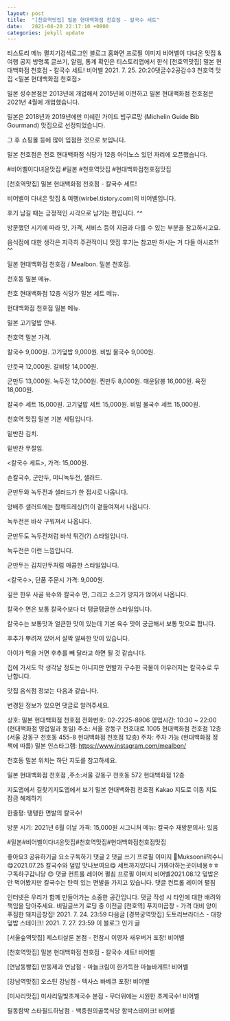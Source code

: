 ```yaml
---
layout: post
title:  "[천호역맛집] 밀본 현대백화점 천호점 - 칼국수 세트"
date:   2021-08-20 22:17:10 +0800
categories: jekyll update
---
```

티스토리 메뉴 펼치기검색로그인
블로그 홈화면
프로필 이미지
비어벨이 다녀온 맛집 & 여행
공지
방명록
글쓰기, 알림, 통계 확인은 티스토리앱에서
한식
[천호역맛집] 밀본 현대백화점 천호점 - 칼국수 세트!
비어벨
2021. 7. 25. 20:20댓글수2공감수3
천호역 맛집 <밀본 현대백화점 천호점>

밀본 성수본점은 2013년에 개업해서 2015년에 이전하고
밀본 현대백화점 천호점은 2021년 4월에 개업했습니다.

밀본은 2018년과 2019년에만 미쉐린 가이드 빕구르망
(Michelin Guide Bib Gourmand) 맛집으로 선정되었습니다.

그 후 쇼핑몰 등에 많이 입점한 것으로 보입니다.

밀본 천호점은 천호 현대백화점 식당가 12층
아이노스 있던 자리에 오픈했습니다.

 

 


#비어벨이다녀온맛집 #밀본 #천호역맛집 #현대백화점천호점맛집

 

[천호역맛집] 밀본 현대백화점 천호점 - 칼국수 세트!

 


비어벨이 다녀온 맛집 & 여행(wirbel.tistory.com)의 비어벨입니다.

후기 남길 때는 긍정적인 시각으로 남기는 편입니다. ^^

방문했던 시기에 따라 맛, 가격, 서비스 등이
지금과 다를 수 있는 부분을 참고하시고요.

음식점에 대한 생각은 지극히 주관적이니
맛집 후기는 참고만 하시는 거 다들 아시죠?! ^^

 


밀본 현대백화점 천호점 / Mealbon.
밀본 천호점.

 

 


천호동 밀본 메뉴.

 

 


천호 현대백화점 12층 식당가 밀본 세트 메뉴.

 

 


현대백화점 천호점 밀본 메뉴.

 

 


밀본 고기덮밥 안내.

 

 


천호역 밀본 가격.

칼국수 9,000원.
고기덮밥 9,000원.
비빔 물국수 9,000원.

 

 


만둣국 12,000원.
갈비탕 14,000원.

 

 


군만두 13,000원.
녹두전 12,000원.
찐만두 8,000원.
매운닭봉 16,000원.
육전 18,000원.

 

 


칼국수 세트 15,000원.
고기덮밥 세트 15,000원.
비빔 물국수 세트 15,000원.

 

 


천호역 맛집 밀본 기본 세팅입니다.

 

 


밑반찬 김치.

 

 


밑반찬 무절임.

 

 


<칼국수 세트>, 가격: 15,000원.

손칼국수, 군만두, 미니녹두전, 샐러드.

 

 


군만두와 녹두전과 샐러드가 한 접시로 나옵니다.

 

 


양배추 샐러드에는 참깨드레싱(?)이 곁들여져서 나옵니다.

 

 


녹두전은 바삭 구워져서 나옵니다.

 

 


군만두도 녹두전처럼 바삭 튀긴(?) 스타일입니다.

 

 


녹두전은 이런 느낌입니다.

 

 


군만두는 김치만두처럼 매콤한 스타일입니다.

 

 


<칼국수>, 단품 주문시 가격: 9,000원.

깊은 한우 사골 육수와 칼국수 면, 그리고 소고기 양지가 얹어서 나옵니다.

 

 


칼국수 면은 보통 칼국수보다 더 탱글탱글한 스타일입니다.

 

 


칼국수는 보통맛과 얼큰한 맛이 있는데 기본 육수 맛이 궁금해서 보통 맛으로 합니다.

 

 


후추가 뿌려져 있어서 살짝 알싸한 맛이 있습니다.

아이가 먹을 거면 후추를 빼 달라고 하면 될 것 같습니다.

 

 


집에 가서도 막 생각날 정도는 아니지만 면발과
구수한 국물이 어우러지는 칼국수로 무난합니다.

 

 


 

 

맛집 음식점 정보는 다음과 같습니다.

변경된 정보가 있으면 댓글로 알려주세요.

 


상호: 밀본 현대백화점 천호점
전화번호: 02-2225-8906
영업시간: 10:30 ~ 22:00 (현대백화점 영업일과 동일)
주소: 서울 강동구 천호대로 1005 현대백화점 천호점 12층
(서울 강동구 천호동 455-8 현대백화점 천호점 12층)
주차: 주차 가능 (현대백화점 정책에 따름)
밀본 인스타그램: https://www.instagram.com/mealbon/

 

 

천호동 밀본 위치는 하단 지도를 참고하세요.

 

밀본 현대백화점 천호점
,주소:서울 강동구 천호동 572 현대백화점 12층

지도앱에서 길찾기지도앱에서 보기
밀본 현대백화점 천호점
Kakao 지도로 이동
지도 잠금 해제하기
 

 


한줄평: 탱탱한 면발의 칼국수!

방문 시기: 2021년 6월
이날 가격: 15,000원
시그니처 메뉴: 칼국수
재방문의사: 있음

 

 

#밀본#비어벨이다녀온맛집#천호역맛집#현대백화점천호점맛집

좋아요3
공유하기글 요소구독하기
댓글 2
댓글 쓰기
프로필 이미지
👸Muksoonii먹수니😋2021.07.25
칼국수와 덮밥 맛나보여요😋 세트까지있다니 가봐야하는곳이네용ㅎㅎ 구독하구갑니당 😊
댓글 컨트롤 레이어 펼침
프로필 이미지
비어벨2021.08.12
덮밥은 안 먹어봤지만 칼국수는 탄력 있는 면발을 가지고 있습니다.
댓글 컨트롤 레이어 펼침

인터넷은 우리가 함께 만들어가는 소중한 공간입니다. 댓글 작성 시 타인에 대한 배려와 책임을 담아주세요.
비밀글쓰기
로딩 중
이전글
[천호역] 푸지미곱창 - 가격 대비 양이 푸짐한 돼지곱창집!
2021. 7. 24. 23:59
다음글
[경복궁역맛집] 도토리브라더스 - 대창덮밥 스테이크!
2021. 7. 27. 23:59
이 블로그 인기 글

[서울숲역맛집] 제스티살룬 본점 - 전참시 이영자 새우버거 포장!
비어벨

[천호역맛집] 밀본 현대백화점 천호점 - 칼국수 세트!
비어벨

[연남동빵집] 만동제과 연남점 - 마늘크림이 한가득한 마늘바게트!
비어벨

[강남역맛집] 오스틴 강남점 - 텍사스 바베큐 포장!
비어벨

[미사리맛집] 미사리밀빛초계국수 본점 - 무더위에는 시원한 초계국수!
비어벨

필동함박 스타필드하남점 - 백종원의골목식당 함박스테이크!
비어벨
